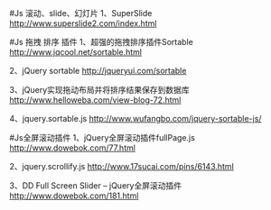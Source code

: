 #Js 滚动、slide、幻灯片
  1、SuperSlide http://www.superslide2.com/index.html
  
  
#Js 拖拽 排序 插件
  1、超强的拖拽排序插件Sortable http://www.jqcool.net/sortable.html
  
  2、jQuery sortable http://jqueryui.com/sortable
  
  3、jQuery实现拖动布局并将排序结果保存到数据库 http://www.helloweba.com/view-blog-72.html
  
  4、jquery.sortable.js http://www.wufangbo.com/jquery-sortable-js/
  
  
#Js全屏滚动插件
  1、jQuery全屏滚动插件fullPage.js
  http://www.dowebok.com/77.html
  
  2、jquery.scrollify.js
  http://www.17sucai.com/pins/6143.html
  
  3、DD Full Screen Slider – jQuery全屏滚动插件
  http://www.dowebok.com/181.html
  

